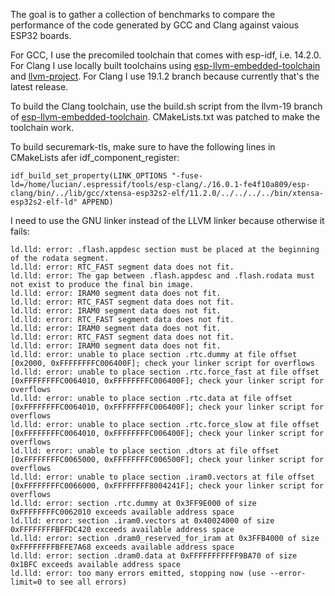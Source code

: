 The goal is to gather a collection of benchmarks to compare the performance of the code generated by GCC and Clang
against vaious ESP32 boards.

For GCC, I use the precomiled toolchain that comes with esp-idf, i.e. 14.2.0. For Clang I use locally built toolchains
using [esp-llvm-embedded-toolchain](https://github.com/lucic71/esp-llvm-embedded-toolchain) and
[llvm-project](https://github.com/espressif/llvm-project). For Clang I use 19.1.2 branch because currently that's the
latest release.

To build the Clang toolchain, use the build.sh script from the llvm-19 branch of
[esp-llvm-embedded-toolchain](https://github.com/lucic71/esp-llvm-embedded-toolchain). CMakeLists.txt was patched to
make the toolchain work.

To build securemark-tls, make sure to have the following lines in CMakeLists afer idf_component_register:
```
idf_build_set_property(LINK_OPTIONS "-fuse-ld=/home/lucian/.espressif/tools/esp-clang/./16.0.1-fe4f10a809/esp-clang/bin/../lib/gcc/xtensa-esp32s2-elf/11.2.0/../../../../bin/xtensa-esp32s2-elf-ld" APPEND)
```

I need to use the GNU linker instead of the LLVM linker because otherwise it fails:
```
ld.lld: error: .flash.appdesc section must be placed at the beginning of the rodata segment.
ld.lld: error: RTC_FAST segment data does not fit.
ld.lld: error: The gap between .flash.appdesc and .flash.rodata must not exist to produce the final bin image.
ld.lld: error: IRAM0 segment data does not fit.
ld.lld: error: RTC_FAST segment data does not fit.
ld.lld: error: IRAM0 segment data does not fit.
ld.lld: error: RTC_FAST segment data does not fit.
ld.lld: error: IRAM0 segment data does not fit.
ld.lld: error: RTC_FAST segment data does not fit.
ld.lld: error: IRAM0 segment data does not fit.
ld.lld: error: unable to place section .rtc.dummy at file offset [0x2000, 0xFFFFFFFFC006400F]; check your linker script for overflows
ld.lld: error: unable to place section .rtc.force_fast at file offset [0xFFFFFFFFC0064010, 0xFFFFFFFFC006400F]; check your linker script for overflows
ld.lld: error: unable to place section .rtc.data at file offset [0xFFFFFFFFC0064010, 0xFFFFFFFFC006400F]; check your linker script for overflows
ld.lld: error: unable to place section .rtc.force_slow at file offset [0xFFFFFFFFC0064010, 0xFFFFFFFFC006400F]; check your linker script for overflows
ld.lld: error: unable to place section .dtors at file offset [0xFFFFFFFFC0065000, 0xFFFFFFFFC006500F]; check your linker script for overflows
ld.lld: error: unable to place section .iram0.vectors at file offset [0xFFFFFFFFC0066000, 0xFFFFFFFF8004241F]; check your linker script for overflows
ld.lld: error: section .rtc.dummy at 0x3FF9E000 of size 0xFFFFFFFFC0062010 exceeds available address space
ld.lld: error: section .iram0.vectors at 0x40024000 of size 0xFFFFFFFFBFFDC420 exceeds available address space
ld.lld: error: section .dram0_reserved_for_iram at 0x3FFB4000 of size 0xFFFFFFFFBFFE7A68 exceeds available address space
ld.lld: error: section .dram0.data at 0xFFFFFFFFFFF9BA70 of size 0x1BFC exceeds available address space
ld.lld: error: too many errors emitted, stopping now (use --error-limit=0 to see all errors)
```
